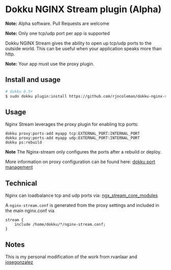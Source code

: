 # Dokku NGINX Stream plugin (Alpha)

**Note:** Alpha software. Pull Requests are welcome

**Note:** Only one tcp/udp port per app is supported

Dokku NGINX Stream gives the ability to open up tcp/udp ports
to the outside world. This can be useful when your application
speaks more than http.

**Note:** Your app must use the proxy plugin.

## Install and usage

```sh
# dokku 0.5+
$ sudo dokku plugin:install https://github.com/rjocoleman/dokku-nginx-stream.git
```
## Usage
Nginx Stream leverages the proxy plugin for enabling tcp ports:

```
dokku proxy:ports-add myapp tcp:EXTERNAL_PORT:INTERNAL_PORT
dokku proxy:ports-add myapp udp:EXTERNAL_PORT:INTERNAL_PORT
dokku ps:rebuild
```

**Note** The Nginx-stream only configures the ports after
a rebuild or deploy.

More information on proxy configuration can be found here:
[dokku port management](https://dokku.com/docs/networking/port-management/)

## Technical

Nginx can loadbalance tcp and udp ports via:
[ngx_stream_core_modules](http://nginx.org/en/docs/stream/ngx_stream_core_module.html)

A `nginx-stream.conf` is generated from the proxy settings
and included in the main nginx.conf via
```
stream {
    include /home/dokku/*/nginx-stream.conf;
}
```

## Notes

This is my personal modification of the work from rvanlaar and [josegonzalez](https://github.com/josegonzalez/dokku-nginx-stream)
